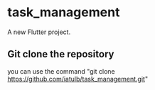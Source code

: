 # task_management

A new Flutter project.

## Git clone the repository

you can use the command "git clone https://github.com/iatulb/task_management.git"


